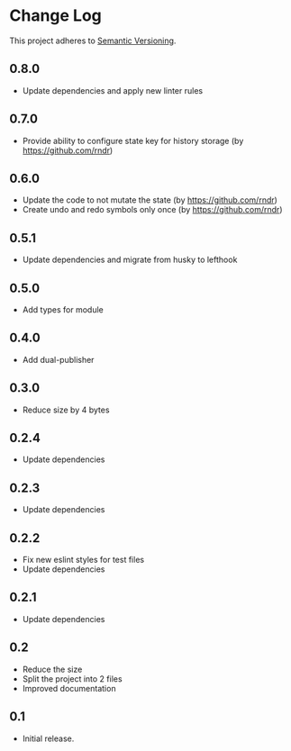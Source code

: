 # Change Log
This project adheres to [Semantic Versioning](http://semver.org/).

## 0.8.0

* Update dependencies and apply new linter rules

## 0.7.0

* Provide ability to configure state key for history storage (by https://github.com/rndr)

## 0.6.0

* Update the code to not mutate the state (by https://github.com/rndr)
* Create undo and redo symbols only once (by https://github.com/rndr)

## 0.5.1

* Update dependencies and migrate from husky to lefthook

## 0.5.0

* Add types for module

## 0.4.0

* Add dual-publisher

## 0.3.0

* Reduce size by 4 bytes

## 0.2.4

* Update dependencies

## 0.2.3

* Update dependencies

## 0.2.2

* Fix new eslint styles for test files
* Update dependencies

## 0.2.1

* Update dependencies

## 0.2

* Reduce the size
* Split the project into 2 files
* Improved documentation

## 0.1

* Initial release.
